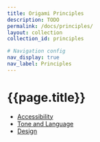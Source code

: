 ```yaml
---
title: Origami Principles
description: TODO
permalink: /docs/principles/
layout: collection
collection_id: principles

# Navigation config
nav_display: true
nav_label: Principles
---
```


# {{page.title}}

- [Accessibility](/docs/principles/accessibility)
- [Tone and Language](/docs/principles/tone-and-language)
- [Design](/docs/principles/design)
